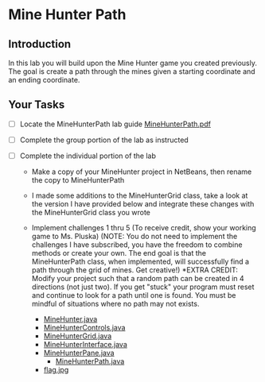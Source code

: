 # Mine Hunter Path

## Introduction
In this lab you will build upon the Mine Hunter game you created previously.  The goal is create a path through the mines given a starting coordinate and an ending coordinate.

## Your Tasks

- [ ] Locate the MineHunterPath lab guide [MineHunterPath.pdf](MineHunterPath.pdf)

- [ ] Complete the group portion of the lab as instructed

- [ ] Complete the individual portion of the lab

	* Make a copy of your MineHunter project in NetBeans, then rename the copy to MineHunterPath
	* I made some additions to the MineHunterGrid class, take a look at the version I have provided below and integrate these changes with the MineHunterGrid class you wrote
	* Implement challenges 1 thru 5 (To receive credit, show your working game to Ms. Pluska) (NOTE:  You do not need to implement the challenges I have subscribed, you have the freedom to combine methods or create your own. The end goal is that the MineHunterPath class, when implemented, will successfully find a path through the grid of mines. Get creative!) 
	*EXTRA CREDIT: Modify your project such that a random path can be created in 4 directions (not just two).  If you get "stuck" your program must reset and continue to look for a path until one is found.  You must be mindful of situations where no path may not exists.  

		- [MineHunter.java](mineHunterPath/MineHunter.java)
		- [MineHunterControls.java](mineHunterPath/MineHunterControls.java)
		- [MineHunterGrid.java](mineHunterPath/MineHunterGrid.java)
		- [MineHunterInterface.java](mineHunterPath/MineHunterInterface.java)
		- [MineHunterPane.java](mineHunterPath/MineHunterPane.java) 
	        - [MineHunterPath.java](mineHunterPath/MineHunterPath.java) 
		- [flag.jpg](https://github.com/hpluska/APCompSciA/blob/master/labs/MineHunterPath/images/flag.jpg)



